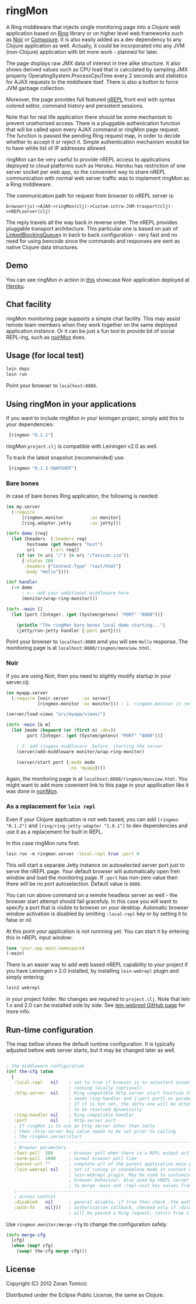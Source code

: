 # ringMon

A Ring middleware that injects single monitoring page into a Clojure
web application based on
[Ring]( https://github.com/mmcgrana/ring)
library or on higher level web frameworks such as
[Noir](https://github.com/ibdknox/noir)
or
[Compojure](https://github.com/weavejester/compojure).
It is also easily added as a dev dependency to any Clojure application
as well. Actually, it could be incorporated into any JVM (non-Clojure) application
with bit more work - planned for later.

The page displays raw JMX data of interest in tree alike structure.
It also shows
derived values such as CPU load that is calculated by
sampling JMX property OperatingSystem.ProcessCpuTime every
2 seconds and statistics for AJAX requests to the middlware itsef.
There is also a button to force JVM garbage collection.

Moreover, the page provides full featured
[nREPL](https://github.com/clojure/tools.nrepl)
front end with syntax colored editor, command history and persistent sessions.

Note that for real life application there should be some
mechanism to prevent unathorised access. There is a pluggable authenication
function that will be called upon every AJAX command or ringMon page
request. The function is passed the pending Ring request map, in order
to decide  whether to accept it or reject it.
Simple authentication mechanism woukd be to have white list of IP addresses
allowed.

ringMon can be very useful to provide nREPL access
to applications deployed to cloud platforms
such as Heroku. Heroku has restriction of one server socket per web app,
so the convenient way to share nREPL communication with normal web
server traffic was to implement ringMon as a Ring middleware.

The communication path for request from browser to nREPL server is:

```
browser(js)->AJAX->ringMon(clj)->Custom-intra-JVM-trasport(clj)->nREPLserver(clj)
```

The reply travels all the way back in reverse order. The nREPL provides
 pluggable transport architecture. This particular one is based on
 pair of
 [LinkedBlockingQueue](http://docs.oracle.com/javase/6/docs/api/java/util/concurrent/LinkedBlockingQueue.html)s
 in back to back configuration - very fast and no need for
 using bencode since the commands and responses are sent as
 native Clojure data structures.

## Demo

You can see ringMon in action in
[this](https://github.com/zoka/noirMon)
showcase Noir application deployed
at [Heroku](http://webrepl.herokuapp.com/).

## Chat facility

ringMon monitoring page supports a simple chat facility. This may assist
remote team members when they work together on the same deployed application
instance. Or it can be just a fun tool to provide bit of social REPL-ing,
such as [noirMon](http://noirmon.herokuapp.com/ringmon/monview.html) does.

## Usage (for local test)

```bash
lein deps
lein run
```
Point your browser to `localhost:8888`.

## Using ringMon in your applications

If you want to include ringMon in your leiningen project,
simply add this to your dependencies:

```clojure
 [ringmon "0.1.2"]
```
ringMon `project.clj` is compatible with Leiningen v2.0  as well.

To track the latest snapshot (recommended) use:

```clojure
 [ringmon "0.1.3-SNAPSHOT"]
```
### Bare bones

In case of bare bones Ring application, the following is needed:

```clojure
(ns my.server
  (:require
      [ringmon.monitor          :as monitor]
      [ring.adapter.jetty       :as jetty]))

(defn demo [req]
  (let [headers  (:headers req)
        hostname (get headers "host")
        uri      (:uri req)]
    (if (or (= uri "/") (= uri "/favicon.ico"))
      {:status 200
       :headers {"Content-Type" "text/html"}
       :body "Hello"})))

(def handler
  (-> demo
      ; <-- add your additional middleware here
      (monitor/wrap-ring-monitor)))

(defn -main []
  (let [port (Integer. (get (System/getenv) "PORT" "8080"))]

    (println "The ringMon bare bones local demo starting...")
    (jetty/run-jetty handler {:port port})))
```

Point your browser to `localhost:8080` amd you will see `Hello` response.
The monitoring page is at `localhost:8080/ringmon/monview.html`.

### Noir

If you are using Noir, then you need to slightly
modify startup in your server.clj:

```clojure
(ns myapp.server
  (:require [noir.server     :as server]
            [ringmon.monitor :as monitor])) ; 1. ringmon.monitor is required

(server/load-views "src/myapp/views/")

(defn -main [& m]
  (let [mode (keyword (or (first m) :dev))
        port (Integer. (get (System/getenv) "PORT" "8080"))]

    ; 2. add ringmon middlevare _before_ starting the server
    (server/add-middleware monitor/wrap-ring-monitor)

    (server/start port {:mode mode
                        :ns 'myapp})))
```
Again, the monitoring page is at `localhost:8080/ringmon/monview.html`.
You might want to add more covenient link to this page in your appllication
like it was done in [noirMon](http://noirmon.herokuapp.com/).

### As a replacement for `lein repl`

Even if your Clojure application is not web based, you can add
`[ringmon "0.1.2"]`
and
`[ring/ring-jetty-adapter "1.0.1"]`
to dev dependencies and use it as a replacement for
built in REPL.

In this case ringMon runs first:

```clojure
lein run -m ringmon.server :local-repl true :port 0
```
This will start a separate Jetty instance on autoselected server
port just to serve the nREPL page. Your default browser will automatically
open freh window and load the monitoring page. If `:port` has
non-zero value then there will be no port autoselection. Default
value is `8888`.

You can run above command on a remote headless server
as well - the browser start attempt should fail gracefuly. In this case
you will want to specify a port that is visible to browser on your desktop.
Automatic browser window activation is disabled by omitting `:local-repl`
key or by setting it to false or nil.

At this point your application is not runnning yet.
You can start it by entering this in nREPL input window:

```clojure
(use 'your.app.main.namespace)
(-main)
```
There is an easier way to add web based nREPL capability to your
project if you have Leiningen v 2.0 installed, by
installing `lein-webrepl` plugin and simply entering:

```bash
lein2 webrepl
```
in your project folder. No changes are required  to
`project.clj`. Note that lein 1.x and 2.0 can be installed side by side.
See
[lein-webrepl GitHub page](https://github.com/zoka/lein-webrepl)
for more info.

## Run-time configuration

The map bellow shows the default runtime configuration. It is typically
adjusted before web server starts, but it may be changed later as well.

```clojure

; the middleware configuration
(def the-cfg (atom
  {
   :local-repl   nil    ; set to true if browser is to autostart assuming
                        ; running locally (optional).
   :http-server  nil    ; Ring compatible http server start function that
                        ; needs ring-handler and {:port port} as parameters
                        ; If it is not set, the Jetty one will be attempted
                        ; to be resolved dynamically
   :ring-handler nil    ; Ring compatible handler
   :port         nil    ; http-server port
   ; If ringMon is to use an http server other than Jetty
   ; then :http-server key value needs to be set prior to calling
   ; the ringmon.server/start
   ;---------------------------------------------------------------------
   ; Browser parameters
   :fast-poll  500      ; browser poll when there is a REPL output activity
   :norm-poll  2000     ; normal browser poll time
   :parent-url ""       ; complete url of the parent application main page (optional)
   :lein-webrepl nil    ; set if runing in standalone mode in context of the
                        ; lein-webrepl plugin. May be used to customize the
                        ; browser behaviour. Also used by nREPL server side
                        ; to merge :main and :repl-init key values from project.clj
   ;-----------------------------------------------------------------------
   ; access control
   :disabled   nil      ; general disable, if true then check :the auth-fn
   :auth-fn    nil}))   ; authorisation callback, checked only if :disabled is true
                        ; will be passed a Ring request, return true if Ok


```
Use `ringmon.monitor/merge-cfg` to change the configuration
safely.

```clojure
(defn merge-cfg
  [cfg]
  (when (map? cfg)
    (swap! the-cfg merge cfg)))
```

## License

Copyright (C) 2012 Zoran Tomicic

Distributed under the Eclipse Public License, the same as Clojure.

